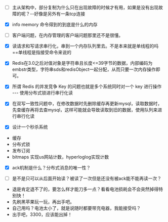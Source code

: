 - [ ] 主从架构中，部分复制为什么只在出现故障的时候才有用，如果是没有出现故障的呢？--好像是另外有一条tcp连接
- [x] info memory 命令得到的到底是什么的内存
- [ ] 客户端问题，在内存管理的客户端问题那里还不是很懂。
- [x] 读请求和写请求串行化，串到一个内存队列里去。不是本来就是单线程的吗==单线程是指接受命令来说的
- [x] Redis在3.0之后对值对象是字符串且长度<=39字节的数据，内部编码为embstr类型，字符串sds和redisObject一起分配，从而只要一次内存操作即可。



- [x] 所谓 Redis 的并发竞争 Key 的问题也就是多个系统同时对一个 key 进行操作 --- 使用分布式锁进行串行化读
- [x] 在双写一致性问题中，在修改数据时先删除缓存再更新mysql，读取数据时，先查缓存再将去查mysql，这样可能就会导致读取到旧的数据，使用队列来进行串行化读
- [x] 设计一个秒杀系统



- 缓存
- 分布式锁
- 发布订阅
- bitmaps  实现us网站计数，hyperloglog实现计数



- [x] ack机制是什么？分布式消息的唯一性？
- [ ] 是不是只可以从后面开始读？被读了一次但是还没有被ack能不能再读一次？





- 退是肯定退不了的，要怎么样才能刀多一点？看看电池损耗会不会突然掉得特别快！
- 先刷黑苹果玩一玩，再出手吧。
- 自己用吗？电池太小了，就是说随时都要带充电器，我能接受吗？
- 出手吧，3300，应该能出掉！